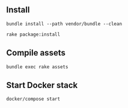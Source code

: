 ## Install

```
bundle install --path vendor/bundle --clean
```

```
rake package:install
```

## Compile assets

```
bundle exec rake assets
```

## Start Docker stack

```
docker/compose start
```
